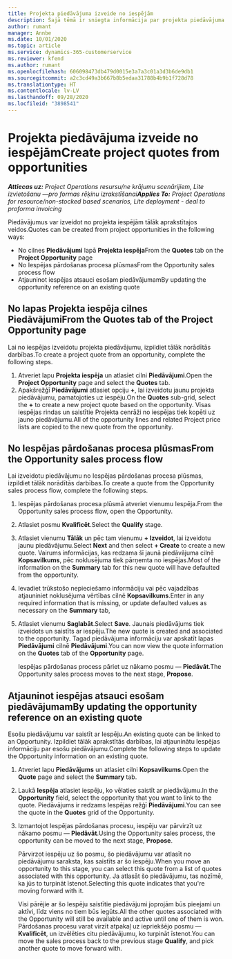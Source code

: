 ```yaml
---
title: Projekta piedāvājuma izveide no iespējām
description: Šajā tēmā ir sniegta informācija par projekta piedāvājuma izveidi no iespējas.
author: rumant
manager: Annbe
ms.date: 10/01/2020
ms.topic: article
ms.service: dynamics-365-customerservice
ms.reviewer: kfend
ms.author: rumant
ms.openlocfilehash: 606098473db479d0015e3a7a3c01a3d3b6de9db1
ms.sourcegitcommit: a2c3cd49a3b667b8b5edaa31788b4b9b1f728d78
ms.translationtype: HT
ms.contentlocale: lv-LV
ms.lasthandoff: 09/28/2020
ms.locfileid: "3898541"
---
```

# <a name="create-project-quotes-from-opportunities"></a><span data-ttu-id="0f202-103">Projekta piedāvājuma izveide no iespējām</span><span class="sxs-lookup"><span data-stu-id="0f202-103">Create project quotes from opportunities</span></span>

<span data-ttu-id="0f202-104">_**Attiecas uz:** Project Operations resursu/ne krājumu scenārijiem, Lite izvietošanu —pro formas rēķinu izrakstīšanai_</span><span class="sxs-lookup"><span data-stu-id="0f202-104">_**Applies To:** Project Operations for resource/non-stocked based scenarios, Lite deployment - deal to proforma invoicing_</span></span>

<span data-ttu-id="0f202-105">Piedāvājumus var izveidot no projekta iespējām tālāk aprakstītajos veidos.</span><span class="sxs-lookup"><span data-stu-id="0f202-105">Quotes can be created from project opportunities in the following ways:</span></span>

- <span data-ttu-id="0f202-106">No cilnes **Piedāvājumi** lapā **Projekta iespēja**</span><span class="sxs-lookup"><span data-stu-id="0f202-106">From the **Quotes** tab on the **Project Opportunity** page</span></span>
- <span data-ttu-id="0f202-107">No Iespējas pārdošanas procesa plūsmas</span><span class="sxs-lookup"><span data-stu-id="0f202-107">From the Opportunity sales process flow</span></span>
- <span data-ttu-id="0f202-108">Atjauninot iespējas atsauci esošam piedāvājumam</span><span class="sxs-lookup"><span data-stu-id="0f202-108">By updating the opportunity reference on an existing quote</span></span>

## <a name="from-the-quotes-tab-of-the-project-opportunity-page"></a><span data-ttu-id="0f202-109">No lapas Projekta iespēja cilnes Piedāvājumi</span><span class="sxs-lookup"><span data-stu-id="0f202-109">From the Quotes tab of the Project Opportunity page</span></span>

<span data-ttu-id="0f202-110">Lai no iespējas izveidotu projekta piedāvājumu, izpildiet tālāk norādītās darbības.</span><span class="sxs-lookup"><span data-stu-id="0f202-110">To create a project quote from an opportunity, complete the following steps.</span></span>

1. <span data-ttu-id="0f202-111">Atveriet lapu **Projekta iespēja** un atlasiet cilni **Piedāvājumi**.</span><span class="sxs-lookup"><span data-stu-id="0f202-111">Open the **Project Opportunity** page and select the **Quotes** tab.</span></span> 
2. <span data-ttu-id="0f202-112">Apakšrežģī **Piedāvājumi** atlasiet opciju **+**, lai izveidotu jaunu projekta piedāvājumu, pamatojoties uz iespēju.</span><span class="sxs-lookup"><span data-stu-id="0f202-112">On the **Quotes** sub-grid, select the **+** to create a new project quote based on the opportunity.</span></span> <span data-ttu-id="0f202-113">Visas iespējas rindas un saistītie Projekta cenrāži no iespējas tiek kopēti uz jauno piedāvājumu.</span><span class="sxs-lookup"><span data-stu-id="0f202-113">All of the opportunity lines and related Project price lists are copied to the new quote from the opportunity.</span></span>

## <a name="from-the-opportunity-sales-process-flow"></a><span data-ttu-id="0f202-114">No Iespējas pārdošanas procesa plūsmas</span><span class="sxs-lookup"><span data-stu-id="0f202-114">From the Opportunity sales process flow</span></span>

<span data-ttu-id="0f202-115">Lai izveidotu piedāvājumu no Iespējas pārdošanas procesa plūsmas, izpildiet tālāk norādītās darbības.</span><span class="sxs-lookup"><span data-stu-id="0f202-115">To create a quote from the Opportunity sales process flow, complete the following steps.</span></span>

1. <span data-ttu-id="0f202-116">Iespējas pārdošanas procesa plūsmā atveriet vienumu Iespēja.</span><span class="sxs-lookup"><span data-stu-id="0f202-116">From the Opportunity sales process flow, open the Opportunity.</span></span>
2. <span data-ttu-id="0f202-117">Atlasiet posmu **Kvalificēt**.</span><span class="sxs-lookup"><span data-stu-id="0f202-117">Select the **Qualify** stage.</span></span> 
3. <span data-ttu-id="0f202-118">Atlasiet vienumu **Tālāk** un pēc tam vienumu **+ Izveidot**, lai izveidotu jaunu piedāvājumu.</span><span class="sxs-lookup"><span data-stu-id="0f202-118">Select **Next** and then select **+ Create** to create a new quote.</span></span> <span data-ttu-id="0f202-119">Vairums informācijas, kas redzama šī jaunā piedāvājuma cilnē **Kopsavilkums**, pēc noklusējuma tiek pārņemta no iespējas.</span><span class="sxs-lookup"><span data-stu-id="0f202-119">Most of the information on the **Summary** tab for this new quote will have defaulted from the opportunity.</span></span> 
4. <span data-ttu-id="0f202-120">Ievadiet trūkstošo nepieciešamo informāciju vai pēc vajadzības atjauniniet noklusējuma vērtības cilnē **Kopsavilkums**.</span><span class="sxs-lookup"><span data-stu-id="0f202-120">Enter in any required information that is missing, or update defaulted values as necessary on the **Summary** tab,</span></span>
5. <span data-ttu-id="0f202-121">Atlasiet vienumu **Saglabāt**.</span><span class="sxs-lookup"><span data-stu-id="0f202-121">Select **Save**.</span></span> <span data-ttu-id="0f202-122">Jaunais piedāvājums tiek izveidots un saistīts ar iespēju.</span><span class="sxs-lookup"><span data-stu-id="0f202-122">The new quote is created and associated to the opportunity.</span></span> <span data-ttu-id="0f202-123">Tagad piedāvājuma informāciju var apskatīt lapas **Piedāvājumi** cilnē **Piedāvājumi**.</span><span class="sxs-lookup"><span data-stu-id="0f202-123">You can now view the quote information on the **Quotes** tab of the **Opportunity** page.</span></span> 

   <span data-ttu-id="0f202-124">Iespējas pārdošanas process pāriet uz nākamo posmu — **Piedāvāt**.</span><span class="sxs-lookup"><span data-stu-id="0f202-124">The Opportunity sales process moves to the next stage, **Propose**.</span></span>


## <a name="by-updating-the-opportunity-reference-on-an-existing-quote"></a><span data-ttu-id="0f202-125">Atjauninot iespējas atsauci esošam piedāvājumam</span><span class="sxs-lookup"><span data-stu-id="0f202-125">By updating the opportunity reference on an existing quote</span></span>

<span data-ttu-id="0f202-126">Esošu piedāvājumu var saistīt ar Iespēju.</span><span class="sxs-lookup"><span data-stu-id="0f202-126">An existing quote can be linked to an Opportunity.</span></span> <span data-ttu-id="0f202-127">Izpildiet tālāk aprakstītās darbības, lai atjauninātu Iespējas informāciju par esošu piedāvājumu.</span><span class="sxs-lookup"><span data-stu-id="0f202-127">Complete the following steps to update the Opportunity information on an existing quote.</span></span>

1. <span data-ttu-id="0f202-128">Atveriet lapu **Piedāvājums** un atlasiet cilni **Kopsavilkums**.</span><span class="sxs-lookup"><span data-stu-id="0f202-128">Open the **Quote** page and select the **Summary** tab.</span></span>
2. <span data-ttu-id="0f202-129">Laukā **Iespēja** atlasiet iespēju, ko vēlaties saistīt ar piedāvājumu.</span><span class="sxs-lookup"><span data-stu-id="0f202-129">In the **Opportunity** field, select the opportunity that you want to link to the quote.</span></span> <span data-ttu-id="0f202-130">Piedāvājums ir redzams Iespējas režģī **Piedāvājumi**.</span><span class="sxs-lookup"><span data-stu-id="0f202-130">You can see the quote in the **Quotes** grid of the Opportunity.</span></span> 
3. <span data-ttu-id="0f202-131">Izmantojot Iespējas pārdošanas procesu, iespēju var pārvirzīt uz nākamo posmu — **Piedāvāt**.</span><span class="sxs-lookup"><span data-stu-id="0f202-131">Using the Opportunity sales process, the opportunity can be moved to the next stage, **Propose**.</span></span> 

   <span data-ttu-id="0f202-132">Pārvirzot iespēju uz šo posmu, šo piedāvājumu var atlasīt no piedāvājumu saraksta, kas saistīts ar šo iespēju.</span><span class="sxs-lookup"><span data-stu-id="0f202-132">When you move an opportunity to this stage, you can select this quote from a list of quotes associated with this opportunity.</span></span> <span data-ttu-id="0f202-133">Ja atlasāt šo piedāvājumu, tas nozīmē, ka jūs to turpināt īstenot.</span><span class="sxs-lookup"><span data-stu-id="0f202-133">Selecting this quote indicates that you're moving forward with it.</span></span>

   <span data-ttu-id="0f202-134">Visi pārējie ar šo Iespēju saistītie piedāvājumi joprojām būs pieejami un aktīvi, līdz viens no tiem būs iegūts.</span><span class="sxs-lookup"><span data-stu-id="0f202-134">All the other quotes associated with the Opportunity will still be available and active until one of them is won.</span></span> <span data-ttu-id="0f202-135">Pārdošanas procesu varat virzīt atpakaļ uz iepriekšējo posmu — **Kvalificēt**, un izvēlēties citu piedāvājumu, ko turpināt īstenot.</span><span class="sxs-lookup"><span data-stu-id="0f202-135">You can move the sales process back to the previous stage **Qualify**, and pick another quote to move forward with.</span></span>
